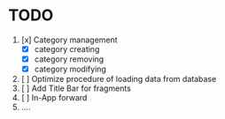 # TODO

1. [x] Category management
   * [x] category creating
   * [x] category removing
   * [x] category modifying
2. [ ] Optimize procedure of loading data from database
3. [ ] Add Title Bar for fragments
4. [ ] In-App forward
5. ....
